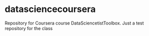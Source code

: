 # datasciencecoursera
Repository for Coursera course DataSciencetistToolbox.
Just a test repository for the class

